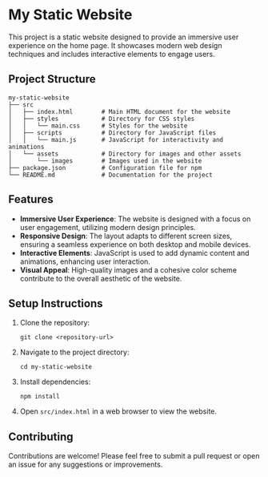 # My Static Website

This project is a static website designed to provide an immersive user experience on the home page. It showcases modern web design techniques and includes interactive elements to engage users.

## Project Structure

```
my-static-website
├── src
│   ├── index.html        # Main HTML document for the website
│   ├── styles            # Directory for CSS styles
│   │   └── main.css      # Styles for the website
│   ├── scripts           # Directory for JavaScript files
│   │   └── main.js       # JavaScript for interactivity and animations
│   └── assets            # Directory for images and other assets
│       └── images        # Images used in the website
├── package.json          # Configuration file for npm
└── README.md             # Documentation for the project
```

## Features

- **Immersive User Experience**: The website is designed with a focus on user engagement, utilizing modern design principles.
- **Responsive Design**: The layout adapts to different screen sizes, ensuring a seamless experience on both desktop and mobile devices.
- **Interactive Elements**: JavaScript is used to add dynamic content and animations, enhancing user interaction.
- **Visual Appeal**: High-quality images and a cohesive color scheme contribute to the overall aesthetic of the website.

## Setup Instructions

1. Clone the repository:
   ```
   git clone <repository-url>
   ```

2. Navigate to the project directory:
   ```
   cd my-static-website
   ```

3. Install dependencies:
   ```
   npm install
   ```

4. Open `src/index.html` in a web browser to view the website.

## Contributing

Contributions are welcome! Please feel free to submit a pull request or open an issue for any suggestions or improvements.